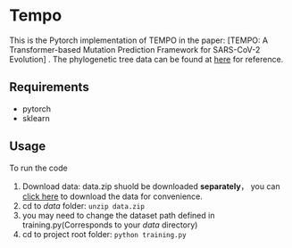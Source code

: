 # Tempo

This is the Pytorch implementation of TEMPO in the paper: [TEMPO: A Transformer-based Mutation Prediction Framework for SARS-CoV-2 Evolution] . The  phylogenetic tree data can be found at [here](https://ngdc.cncb.ac.cn/ncov/variation/tree) for reference.

## Requirements
- pytorch
- sklearn

## Usage
To run the code
1. Download data: data.zip shuold be downloaded **separately**， you can [click here](https://github.com/ZJUDataIntelligence/Tempo/raw/main/data.zip) to download the data for convenience.
2. cd to *data* folder:
`unzip data.zip`
3. you may need to change the dataset path defined in training.py(Corresponds to your *data* directory)
4. cd to project root folder:
`python training.py`
